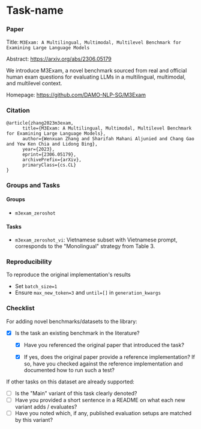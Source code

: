 # Task-name

### Paper

Title: `M3Exam: A Multilingual, Multimodal, Multilevel Benchmark for Examining Large Language Models`

Abstract: https://arxiv.org/abs/2306.05179

We introduce M3Exam, a novel benchmark sourced from real and official human exam questions for evaluating LLMs in a multilingual, multimodal, and multilevel context.

Homepage: https://github.com/DAMO-NLP-SG/M3Exam


### Citation

```
@article{zhang2023m3exam,
      title={M3Exam: A Multilingual, Multimodal, Multilevel Benchmark for Examining Large Language Models},
      author={Wenxuan Zhang and Sharifah Mahani Aljunied and Chang Gao and Yew Ken Chia and Lidong Bing},
      year={2023},
      eprint={2306.05179},
      archivePrefix={arXiv},
      primaryClass={cs.CL}
}
```

### Groups and Tasks

#### Groups

* `m3exam_zeroshot`

#### Tasks

* `m3exam_zeroshot_vi`: Vietnamese subset with Vietnamese prompt, corresponds to the "Monolingual" strategy from Table 3.

### Reproducibility

To reproduce the original implementation's results

* Set `batch_size=1`
* Ensure `max_new_token=3` and `until=[]` in `generation_kwargs`

### Checklist

For adding novel benchmarks/datasets to the library:
* [x] Is the task an existing benchmark in the literature?
  * [x] Have you referenced the original paper that introduced the task?
  * [x] If yes, does the original paper provide a reference implementation? If so, have you checked against the reference implementation and documented how to run such a test?


If other tasks on this dataset are already supported:
* [ ] Is the "Main" variant of this task clearly denoted?
* [ ] Have you provided a short sentence in a README on what each new variant adds / evaluates?
* [ ] Have you noted which, if any, published evaluation setups are matched by this variant?
